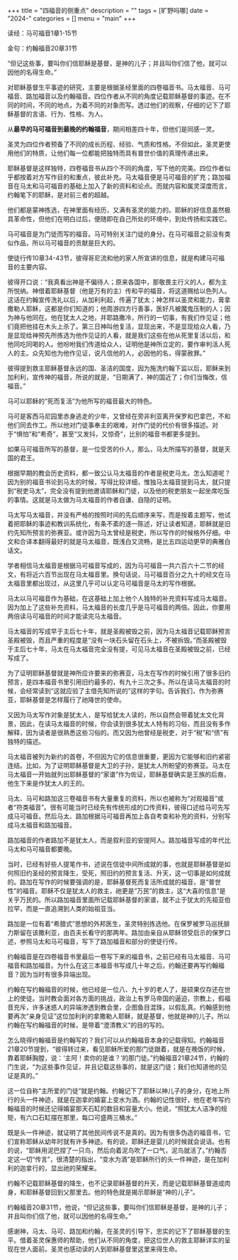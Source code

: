 +++
title = "四福音的侧重点"
description = ""
tags = [旷野吗哪]
date = "2024-"
categories = []
menu = "main"
+++


读经：马可福音1章1-15节  

金句：约翰福音20章31节  

“但记这些事，要叫你们信耶稣是基督，是神的儿子；并且叫你们信了他，就可以因他的名得生命。”

对耶稣基督生平事迹的研究，主要是根据圣经里面的四卷福音书。马太福音、马可福音、路加福音以及约翰福音。四位作者从不同的角度记载耶稣基督的事迹。在不同的时间，不同的地点，为着不同的对象而写。透过他们的观察，仔细的记下了耶稣基督的言语、行为、性格、为人。

从<b>最早的马可福音到最晚的约翰福音</b>，期间相差四十年，但他们是同感一灵。

圣灵为四位作者预备了不同的成长历程、经验、气质和性格。不但如此，圣灵更使用他们的特质，让他们每一位都能把独特而具有普世价值的真理传递出来。

耶稣基督是这样独特，四卷福音书从四个不同的角度，写下他的完美。四位作者似乎都按着对方写作目的和重点，彼此补充。马太福音便是马可福音的扩充；路加福音在马太和马可福音的基础上加入了新的资料和论点。而就内容和属灵深度而言，约翰笔下的耶稣，是对前三者的超越。

他们都是蒙神拣选，在神里面有经历，又满有圣灵的能力的。耶稣的好信息虽然极具革命性，但他们在明白过后，便随即在自己所处的环境中，到处传扬和实践它。

马可福音是为门徒而写的福音。马可特别关注门徒的身分。在马可福音之前没有类似作品，所以马可福音的贡献是巨大的。

使徒行传10章34-43节，彼得哥尼流和他的家人所宣讲的信息，就是构建马可福音的主要内容。

彼得开口说：“我真看出神是不偏待人；原来各国中，那敬畏主行义的人，都为主所悦纳。神借着耶稣基督（他是万有的主）传和平的福音，将这道赐给以色列人。这话在约翰宣传洗礼以后，从加利利起，传遍了犹太；神怎样以圣灵和能力，膏拿撒勒人耶稣，这都是你们知道的；他周游四方行善事，医好凡被魔鬼压制的人；因为神与他同在。他在犹太人之地，并耶路撒冷，所行的一切事，有我们作见证；他们竟把他挂在木头上杀了。第三日神叫他复活，显现出来，不是显现给众人看，乃是显现给神预先所拣选为他作见证的人看，就是我们这些在他从死里复活以后，和他同吃同喝的人。他吩咐我们传道给众人，证明他是神所立定的，要作审判活人死人的主。众先知也为他作见证，说凡信他的人，必因他的名，得蒙赦罪。”

彼得提到救主耶稣基督永远的国、圣洁的国度，因为施洗约翰下监以后，耶稣来到加利利，宣传神的福音，所说的就是，“日期满了，神的国近了；你们当悔改，信福音。”

马可以耶稣的“死而复活”为他所写的福音最大的特色。

马可是客西马尼园里赤身逃走的少年，又曾经在旁非利亚离开保罗和巴拿巴，不和他们同去作工。所以他对门徒事奉主的艰难，对作门徒的代价有很多描述。对于“惧怕”和“希奇”，甚至“又发抖，又惊奇”，比别的福音书都更多提到。

如果马可福音所写的基督，是一位受苦的仆人，那么，马太所描写的基督，就是天国的君王。

根据早期的教会历史资料，都一致公认马太福音的作者是税吏马太。怎么知道呢？因为别的福音书论到马太的时候，写得比较详细，惟独马太福音提到马太，就只提到“税吏马太”，完全没有提到他邀请耶稣和门徒，以及他的税吏朋友一起坐席吃饭的事情。这就是马太做为马太福音的作者自谦、自隐的证明。

马太写马太福音，并没有严格的按照时间的先后顺序来写，而是按着主题写，他试着把耶稣的事迹和教训系统化，有条不紊的逐一陈述，好让读者知道，耶稣就是旧约先知所预言的弥赛亚。或许因为马太曾经是税吏，所以写作的时候格外仔细。中文和合译本翻得最好的就是马太福音，既浅白又流畅，是比五四运动更早的典雅白话文。

学者相信马太福音是根据马可福音写成的，因为马可福音一共六百六十二节的经文，有将近六百节出现在马太福音里。换句话说，马可福音百分之九十的经文在马太福音里都出现过，从这里几乎可以认定马可福音是马太的写作根据。

马太以马可福音作为基础，在这基础上加上他个人独特的补充资料写成马太福音。因为加上了这些补充资料，马太福音的长度几乎是马可福音的两倍。因此，你要用两倍读马可福音的时间才能读完马太福音。

马太福音的写成早于主后七十年，就是圣殿被毁之前，因为马太福音记载耶稣预言圣殿被毁，而且严重的程度是“没有一块石头留在石头上，不被拆毁。”而圣殿被毁于主后七十年，马太在马太福音完全没有提，可见马太福音在圣殿被毁之前，已经写成了。

为了证明耶稣基督就是神所应许要来的弥赛亚，马太在写作的时候引用了很多旧约预言，是四本福音书里引用旧约最多的，有九十三次之多。所以在读马太福音的时候，会经常读到“这就应验了主借先知所说的”这样的字句。告诉我们，作为弥赛亚，耶稣基督是怎样履行了祂降世的使命。

又因为马太写作对象是犹太人，是写给犹太人读的，所以自然会带着犹太文化背景，因此，在读马太福音的时候，你会读到很多犹太人特有的习俗，而且没有多作解释，因为读者是很熟悉这些习俗的。而又因为他曾经是税吏，对于“税”和“债”有独特的描述。

马太福音被列为新约的首卷，不但因为它的信息很重要，更因为它能够和旧约紧密连结。比如，为了证明耶稣基督是大卫的子孙，是犹太人所盼望的弥赛亚。马太在马太福音一开始就列出耶稣基督的“家谱”作为佐证，耶稣基督确实是王族的后裔，他生下来是作犹太人的王的。

马太、马可和路加这三卷福音书有大量重复的资料，所以也被称为“对观福音”或者“符类福音”。很有可能当时已经先有传统形成的口传资料，彼得口述给马可先写成马可福音。然后马太、路加根据马可福音再加上各自考查和补充的资料，分别写成马太福音和路加福音。

路加福音的作者路加不是犹太人，而是叙利亚的安提阿人。路加福音写成的年代比马太和马可福音都要晚。

当时，已经有好些人提笔作书，述说在信徒中间所成就的事，也就是耶稣基督是如何照旧约圣经的预言降生，受死，照旧约的预言复活、升天，这一切事是如何成就的。路加在写作的时候要强调的是，耶稣基督死而复活所成就的福音，是“普世性”的福音。耶稣不仅是犹太人的救主，祂更是“万民”的救主，这“大喜的信息”是关乎万民的。所以路加福音里面所记载耶稣基督的家谱，就不止于犹太的先祖亚伯拉罕，而是一直追溯到人类的始祖亚当。

路加是一位有着“希腊式”思想的外邦医生，圣灵特别拣选他。在保罗被罗马巡抚腓力斯留在该撒利亚，由百夫长看守的那两年。路加由亲自从耶稣领受启示的保罗口述，参照马太和马可福音，写下了路加福音和部分的使徒行传。

约翰福音是在四卷福音书里最后一卷写下来的福音书，之前已经有马太福音、马可福音和路加福音。为什么在这三本福音书写成几十年之后，约翰还要再写约翰福音？因为当时有很多异端出现。

约翰在写约翰福音的时候，他已经是一位八、九十岁的老人了，是硕果仅存还在世上的使徒。当时教会面对各方面的挑战，政治上有罗马帝国的逼迫，宗教上，假福音充斥，许多迷惑人的异端渗透到教会里，企图鱼目混珠，以假乱真。约翰感到他要再次“亲身见证”这位加利利的拿撒勒人耶稣，就是基督，他就是神的儿子。所以约翰在写约翰福音的时候，是带着“澄清教义”的目的写的。

怎么晓得约翰福音是约翰写的？我们可以从约翰福音本身的记载得知。约翰福音21章20节提到，“彼得转过来，看见耶稣所爱的那门徒跟着，就是在晚饭的时候，靠着耶稣胸膛，说：‘主阿！卖你的是谁？’的那门徒。”约翰福音21章24节，约翰的门生说，“为这些事作见证，并且记载这些事的，就是这门徒；我们也知道他的见证是真的。”

这一位自称“主所爱的门徒”就是约翰。约翰记下了耶稣以神儿子的身分，在地上所行的头一件神迹，就是在迦拿的婚宴上变水为酒。约翰的记性很好，他在老年写约翰福音的时候还记得婚宴那天石缸的数目和容量大小。他说，“照犹太人洁净的规矩，有六口石缸摆在那里，每口可盛两三桶水。”

既是头一件神迹，就证明了其他民间传说不是真的。因为有很多伪造的福音书，它们宣称耶稣从幼年时就有许多神迹。有的说，耶稣还是婴儿的时候就会说话。也有的说，“耶稣用泥巴捏了一只鸟，然后向着泥鸟吹了一口气，泥鸟就活了。”约翰否定这一切“传言”，很清楚的指出，“变水为酒”是耶稣所行的头一件神迹，是在加利利的迦拿行的，显出祂的荣耀来。

约翰不记载耶稣基督的降生，也不记录耶稣基督的升天，而是记载耶稣基督道成肉身，和耶稣基督回到父那里去。他的特色就是揭示耶稣是“神的儿子”。

约翰福音20章31节，他说，“但记这些事，要叫你们信耶稣是基督，是神的儿子；并且叫你们信了他，就可以因他的名得生命。”

感谢神，马太、马可、路加和约翰，在圣灵的引导下，忠实的记下了耶稣基督的生平。借着圣灵保惠师的帮助，他们从不同的角度，把这位世人的救主耶稣详实的呈现在世人面前。圣灵也感动读的人到耶稣基督里这里来得生命。


